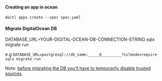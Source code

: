 #### Creating an app in ocean

`doctl apps create --spec spec.yaml`

#### Migrate DigitalOcean DB

DATABASE_URL=YOUR-DIGITAL-OCEAN-DB-CONNECTION-STRING sqlx migrate run

e.g `DATABASE_URL=postgresql://db_name:_____@_________?sslmode=require sqlx migrate run`

Note: [before migrating the DB you'll have to
temporarily disable trusted sources](https://docs.digitalocean.com/products/databases/postgresql/how-to/secure/).

